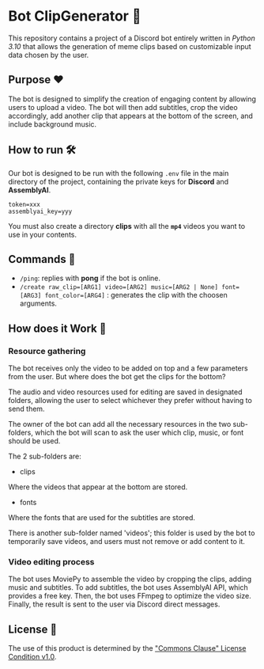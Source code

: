 # Bot ClipGenerator 🤖
This repository contains a project of a Discord bot entirely written in *Python 3.10* that allows the generation of meme clips based on customizable input data chosen by the user.

## Purpose ♥️
The bot is designed to simplify the creation of engaging content by allowing users to upload a video. The bot will then add subtitles, crop the video accordingly, add another clip that appears at the bottom of the screen, and include background music.

## How to run 🛠️
Our bot is designed to be run with the following `.env` file in the main directory of the project, containing the private keys for **Discord** and **AssemblyAI**.
```.env
token=xxx
assemblyai_key=yyy
```
You must also create a directory **clips** with all the **`mp4`** videos you want to use in your contents.

## Commands 💬
* `/ping`: replies with **pong** if the bot is online.
* `/create raw_clip=[ARG1] video=[ARG2] music=[ARG2 | None] font=[ARG3] font_color=[ARG4]` : generates the clip with the choosen arguments.

## How does it Work 🔌
### Resource gathering
The bot receives only the video to be added on top and a few parameters from the user. But where does the bot get the clips for the bottom?

The audio and video resources used for editing are saved in designated folders, allowing the user to select whichever they prefer without having to send them.

The owner of the bot can add all the necessary resources in the two sub-folders, which the bot will scan to ask the user which clip, music, or font should be used.

The 2 sub-folders are:
- clips

Where the videos that appear at the bottom are stored.
- fonts

Where the fonts that are used for the subtitles are stored.

There is another sub-folder named 'videos'; this folder is used by the bot to temporarily save videos, and users must not remove or add content to it.

### Video editing process
The bot uses MoviePy to assemble the video by cropping the clips, adding music and subtitles. To add subtitles, the bot uses AssemblyAI API, which provides a free key. Then, the bot uses FFmpeg to optimize the video size. Finally, the result is sent to the user via Discord direct messages.

## License 📖
The use of this product is determined by the ["Commons Clause" License Condition v1.0](https://github.com/SynapseNets/Bot-ClipGenerator/blob/main/LICENSE.md).
